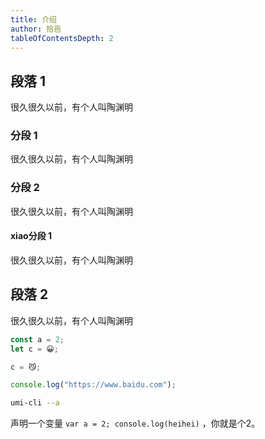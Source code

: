 ```yaml
---
title: 介绍
author: 拾邑
tableOfContentsDepth: 2
---
```


## 段落 1

很久很久以前，有个人叫陶渊明

### 分段 1

很久很久以前，有个人叫陶渊明

### 分段 2

很久很久以前，有个人叫陶渊明

#### xiao分段 1

很久很久以前，有个人叫陶渊明

## 段落 2

很久很久以前，有个人叫陶渊明

```js
const a = 2;
let c = 😀;

c = 😼;

console.log("https://www.baidu.com");
```

```bash
umi-cli --a
```

声明一个变量 `var a = 2; console.log(heihei)` ，你就是个2。
